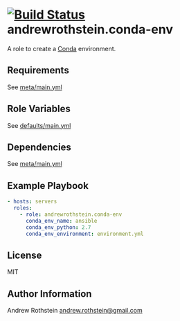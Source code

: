 [![Build Status](https://travis-ci.org/andrewrothstein/ansible-conda-env.svg?branch=master)](https://travis-ci.org/andrewrothstein/ansible-conda-env)
andrewrothstein.conda-env
=========

A role to create a [Conda](http://conda.pydata.org/docs/index.html) environment.

Requirements
------------

See [meta/main.yml](meta/main.yml)

Role Variables
--------------

See [defaults/main.yml](defaults/main.yml)

Dependencies
------------

See [meta/main.yml](meta/main.yml)

Example Playbook
----------------

```yml
- hosts: servers
  roles:
    - role: andrewrothstein.conda-env
	  conda_env_name: ansible
	  conda_env_python: 2.7
	  conda_env_environment: environment.yml
```

License
-------

MIT

Author Information
------------------

Andrew Rothstein <andrew.rothstein@gmail.com>
